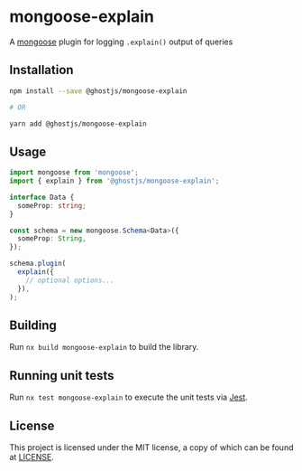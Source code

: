 # mongoose-explain

A [mongoose](https://mongoosejs.com/) plugin for logging `.explain()` output of queries

## Installation

```sh
npm install --save @ghostjs/mongoose-explain

# OR

yarn add @ghostjs/mongoose-explain
```

## Usage

```typescript
import mongoose from 'mongoose';
import { explain } from '@ghostjs/mongoose-explain';

interface Data {
  someProp: string;
}

const schema = new mongoose.Schema<Data>({
  someProp: String,
});

schema.plugin(
  explain({
    // optional options...
  }),
);
```

## Building

Run `nx build mongoose-explain` to build the library.

## Running unit tests

Run `nx test mongoose-explain` to execute the unit tests via [Jest](https://jestjs.io).

## License

This project is licensed under the MIT license, a copy of which can be found at [LICENSE](./LICENSE).
